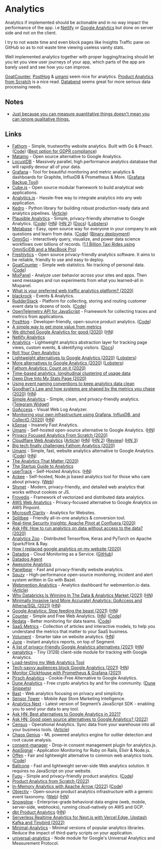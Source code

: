 # Analytics

Analytics if implemented should be actionable and in no way impact the performance of the app. i.e [Netlify](https://www.netlify.com/products/analytics/) or [Google Analytics](https://developers.google.com/tag-platform/tag-manager/server-side/intro) but done on server side and not on the client.

I try to not waste time and even block pages like Insights Traffic pane on GitHub so as to not waste time viewing useless vanity stats.

Well implemented analytics together with proper logging/tracing should let you let you view user journeys of your app, which parts of the app are barely used and see how you can improve.

[GoatCounter](https://www.goatcounter.com/), [PostHog](https://github.com/PostHog/posthog) & [umami](https://umami.is/) seem nice for analytics. [Product Analytics from Scratch](https://tmfarrell.github.io/writing/2022/04/26/product_analytics_from_scratch/) is a nice read. [Databend](https://github.com/datafuselabs/databend) seems great for more serious data processing needs.

## Notes

- [Just because you can measure quantitative things doesn't mean you can ignore qualitative things.](https://twitter.com/_kamlesh_/status/1451907162867847179)

## Links

- [Fathom](https://usefathom.com/) - Simple, trustworthy website analytics. Built with Go & Preact. ([Code](https://github.com/usefathom/fathom)) ([Best option for GDPR compliance](https://usefathom.com/features/eu-isolation))
- [Matamo](https://matomo.org/) - Open source alternative to Google Analytics.
- [LocustDB](https://github.com/cswinter/LocustDB) - Massively parallel, high performance analytics database that will rapidly devour all of your data.
- [Grafana](https://github.com/grafana/grafana) - Tool for beautiful monitoring and metric analytics & dashboards for Graphite, InfluxDB & Prometheus & More. ([Grafana Backup Tool](https://github.com/ysde/grafana-backup-tool))
- [Cube.js](https://github.com/statsbotco/cube.js) - Open source modular framework to build analytical web applications.
- [Analytics.js](https://github.com/segmentio/analytics.js) - Hassle-free way to integrate analytics into any web application.
- [Kedro](https://github.com/kedro-org/kedro) - Python library for building robust production-ready data and analytics pipelines. ([Article](https://medium.com/@QuantumBlack/introducing-kedro-the-open-source-library-for-production-ready-machine-learning-code-d1c6d26ce2cf))
- [Plausible Analytics](https://plausible.io/) - Simple, privacy-friendly alternative to Google Analytics. ([Code](https://github.com/plausible/analytics)) ([HN](https://news.ycombinator.com/item?id=24696145)) ([HN 2](https://news.ycombinator.com/item?id=24868012)) ([Docs](https://docs.plausible.io/)) ([Lobsters](https://lobste.rs/s/xksjh5/plausible_analytics_self_hosted_privacy))
- [Metabase](https://www.metabase.com/) - Easy, open source way for everyone in your company to ask questions and learn from data. ([Code](https://github.com/metabase/metabase)) ([Binary deployment](https://github.com/metabase/metabase-deploy))
- [OmniSci](https://www.omnisci.com/) - Interactively query, visualize, and power data science workflows over billions of records. ([1.1 Billion Taxi Rides using OmniSciDB and a MacBook Pro](https://tech.marksblogg.com/omnisci-macos-macbookpro-mbp.html))
- [Freshlytics](https://github.com/sheshbabu/freshlytics) - Open source privacy-friendly analytics software. It aims to be reliable, friendly to use and easy to deploy.
- [GoatCounter](https://www.goatcounter.com/) - Simple web statistics. No tracking of personal data. ([Code](https://github.com/arp242/goatcounter))
- [MixPanel](https://mixpanel.com/) - Analyze user behavior across your sites and apps. Then send messages and run experiments from what you learned–all in Mixpanel.
- [What is your preferred web traffic analytics platform? (2020)](https://lobste.rs/s/gzkue1/what_is_your_preferred_web_traffic)
- [blackrock](https://github.com/rekki/blackrock) - Events & Analytics.
- [RudderStack](https://rudderstack.com/) - Platform for collecting, storing and routing customer event data to dozens of tools. ([Code](https://github.com/rudderlabs/rudder-server))
- [OpenTelemetry API for JavaScript](https://github.com/open-telemetry/opentelemetry-js) - Framework for collecting traces and metrics from applications.
- [PostHog](https://posthog.com/) - Developer-friendly, open-source product analytics. ([Code](https://github.com/PostHog/posthog))
- [A simple way to get more value from metrics](https://danluu.com/metrics-analytics/)
- [We ditched Google Analytics for good (2020)](https://missiveapp.com/blog/privacy-first-analytics) ([HN](https://news.ycombinator.com/item?id=23378524))
- [Netlify Analytics](https://www.netlify.com/products/analytics/)
- [Analytics](https://github.com/DavidWells/analytics) - Lightweight analytics abstraction layer for tracking page views, custom events, & identifying visitors. ([Docs](https://getanalytics.io/))
- [Roll Your Own Analytics](https://www.pcmaffey.com/roll-your-own-analytics)
- [Lightweight alternatives to Google Analytics (2020)](https://lwn.net/SubscriberLink/822568/b8f0709a45910e49/) ([Lobsters](https://lobste.rs/s/lvdj3w/lightweight_alternatives_google))
- [More alternatives to Google Analytics (2020)](https://lwn.net/SubscriberLink/824294/fe8f9331eca8b9ee/) ([Lobsters](https://lobste.rs/s/rwl3cp/more_alternatives_google_analytics))
- [Fathom Analytics: Count on it (2020)](https://brycewray.com/posts/2020/06/fathom-analytics-count-on-it/)
- [Time-based analytics, longitudinal clustering of usage data](http://www.feltpresence.com/analytics.html)
- [Deep Dive Into My Stats Page (2020)](https://sld.codes/articles/Deep-Dive-Into-My-Stats-Page)
- [Using event naming conventions to keep analytics data clean](https://davidwells.io/blog/clean-analytics)
- [Goodhart's Law and how systems are shaped by the metrics you chase (2020)](https://whyisthisinteresting.substack.com/p/why-is-this-interesting-the-goodharts) ([HN](https://news.ycombinator.com/item?id=23762526))
- [Simple Analytics](https://simpleanalytics.com/) - Simple, clean, and privacy-friendly analytics. ([Telegram Widget](https://github.com/simpleanalytics/chat))
- [GoAccess](https://goaccess.io/) - Visual Web Log Analyzer.
- [Monitoring your own infrastructure using Grafana, InfluxDB, and CollectD (2020)](https://serhack.me/articles/monitoring-infrastructure-grafana-influxdb-connectd/) ([HN](https://news.ycombinator.com/item?id=23906165))
- [kSense](https://ksense.io/) - Insanely Fast Analytics.
- [Umami](https://umami.is/) - Self-hosted open-source alternative to Google Analytics. ([HN](https://news.ycombinator.com/item?id=24198329))
- [Privacy Focused Analytics From Scratch (2020)](https://healeycodes.com/privacy-focused-analytics-from-scratch/)
- [Cloudflare Web Analytics](https://www.cloudflare.com/web-analytics/) ([Article](https://blog.cloudflare.com/free-privacy-first-analytics-for-a-better-web/)) ([HN](https://news.ycombinator.com/item?id=24627204)) ([HN 2](https://news.ycombinator.com/item?id=24628628)) ([Review](https://markosaric.com/cloudflare-analytics-review/)) ([HN 3](https://news.ycombinator.com/item?id=24846300))
- [Big tech finally challenges Fathom Analytics (2020)](https://usefathom.com/blog/big-tech-vs-fathom)
- [Umami](https://umami.is/) - Simple, fast, website analytics alternative to Google Analytics. ([Code](https://github.com/mikecao/umami)) ([HN](https://news.ycombinator.com/item?id=27181622))
- [The Analytics That Matter (2020)](https://css-tricks.com/the-analytics-that-matter/)
- [The Startup Guide to Analytics](https://windsor.io/guide)
- [userTrack](https://www.usertrack.net/) - Self-Hosted Analytics. ([HN](https://news.ycombinator.com/item?id=24746921))
- [Ackee](https://github.com/electerious/Ackee) - Self-hosted, Node.js based analytics tool for those who care about privacy. ([Web](https://ackee.electerious.com/))
- [Shynet](https://github.com/milesmcc/shynet/) - Modern, privacy-friendly, and detailed web analytics that works without cookies or JS.
- [Frovedis](https://github.com/frovedis/frovedis) - Framework of vectorized and distributed data analytics.
- [AWS Web Analytics](https://github.com/goatandsheep/aws-web-analytics) - Privacy-focused alternative to Google Analytics on AWS Pinpoint.
- [Microsoft Clarity](https://clarity.microsoft.com/) - Analytics for Websites.
- [Splitbee](https://splitbee.io/) - Friendly all-in-one analytics & conversion tool.
- [Real-time Security Insights: Apache Pinot at Confluera (2020)](https://medium.com/confluera-engineering/real-time-security-insights-apache-pinot-at-confluera-a6e5f401ff02)
- [Ask HN: How to run analytics on data without access to the data? (2020)](https://news.ycombinator.com/item?id=25429749)
- [Analytics Zoo](https://github.com/intel-analytics/analytics-zoo) - Distributed Tensorflow, Keras and PyTorch on Apache Spark/Flink & Ray.
- [How I replaced google analytics on my website (2020)](https://tnickel.de/2020/12/24/2020-12-How-I-replaced-google-analytics-on-my-website/)
- [Datadog](https://www.datadoghq.com/) - Cloud Monitoring as a Service. ([GitHub](https://github.com/DataDog))
- [Datadog Agent](https://github.com/DataDog/datadog-agent)
- [Awesome Analytics](https://github.com/onurakpolat/awesome-analytics)
- [Panelbear](https://panelbear.com/) - Fast and privacy-friendly website analytics.
- [Squzy](https://github.com/squzy/squzy) - High-performance open-source monitoring, incident and alert system written in Go with Bazel.
- [Webmention Analytics](https://github.com/maxboeck/webmention-analytics) - Analytics dashboard for webmention.io data. ([Article](https://mxb.dev/blog/webmention-analytics/))
- [Why Databricks Is Winning In The Data & Analytics Market (2021)](https://cloudnativeenterprise.substack.com/p/why-databricks-winning-market) ([HN](https://news.ycombinator.com/item?id=26135144))
- [Minimally Invasive (and More Accurate) Analytics: GoAccess and Athena/SQL (2021)](https://brandur.org/minimal-analytics) ([HN](https://news.ycombinator.com/item?id=26155361))
- [Google Analytics: Stop feeding the beast (2021)](https://casparwre.de/blog/stop-using-google-analytics/) ([HN](https://news.ycombinator.com/item?id=26263149))
- [Counter](https://counter.dev/) - Simple and Free Web Analytics. ([HN](https://news.ycombinator.com/item?id=26379569)) ([Code](https://github.com/ihucos/counter.dev))
- [Redata](https://www.redata.team/) - Better monitoring for data teams. ([Code](https://github.com/redata-team/redata))
- [SaaS Metrics](https://www.causal.app/saas-metrics) - Collection of articles and interactive models, to help you understand the metrics that matter to your SaaS business.
- [Volument](https://volument.com/) - Smarter take on website analytics. ([HN](https://news.ycombinator.com/item?id=27186249))
- [June](https://june.so/) - Instant analytics reports, on top of Segment.
- [A list of privacy-friendly Google Analytics alternatives (2021)](https://creativerly.com/google-analytics-alternatives/) ([HN](https://news.ycombinator.com/item?id=27604673))
- [ganalytics](https://github.com/lukeed/ganalytics) - Tiny (312B) client-side module for tracking with Google Analytics.
- [Load-testing my Web Analytics Tool](https://johnmathews.eu/load-testing-web-analytics-tool.html)
- [Tech-savvy audiences block Google Analytics (2021)](https://plausible.io/blog/google-analytics-adblockers-missing-data) ([HN](https://news.ycombinator.com/item?id=28365163))
- [Monitor ClickHouse with Prometheus & Grafana (2021)](https://tech.marksblogg.com/clickhouse-prometheus-grafana.html)
- [Pirsch Analytics](https://pirsch.io/) - Cookie-Free Alternative to Google Analytics.
- [Dune Analytics](https://dune.xyz/home) - Free crypto analytics by and for the community. ([Dune Snippets](https://github.com/sambacha/dune-snippets))
- [Bast](https://github.com/kooparse/bast) - Web analytics focusing on privacy and simplicity.
- [Sensor Tower](https://sensortower.com/) - Mobile App Store Marketing Intelligence.
- [Analytics Next](https://github.com/segmentio/analytics-next) - Latest version of Segment’s JavaScript SDK - enabling you to send your data to any tool.
- [Ask HN: Best alternatives to Google Analytics in 2021?](https://news.ycombinator.com/item?id=29662859)
- [Ask HN: Good open source alternatives to Google Analytics? (2022)](https://news.ycombinator.com/item?id=29888599)
- [Census](https://www.getcensus.com/) - Operational Analytics. Sync data from your warehouse into all your business tools. ([Article](https://blog.getcensus.com/series-b-the-future-of-operational-analytics/))
- [Chaos Genius](https://github.com/chaos-genius/chaos_genius) - ML powered analytics engine for outlier detection and root cause analysis.
- [consent-manager](https://github.com/segmentio/consent-manager) - Drop-in consent management plugin for analytics.js.
- [AppSignal](https://www.appsignal.com/) - Application Monitoring for Ruby on Rails, Elixir & Node.js.
- [Offen](https://www.offen.dev/) - Fair and lightweight alternative to common web analytics tools. ([Code](https://github.com/offen/offen))
- [Ballcone](https://github.com/dustalov/ballcone) - Fast and lightweight server-side Web analytics solution. It requires no JavaScript on your website.
- [Fugu](https://fugu.lol/) - Simple and privacy-friendly product analytics. ([Code](https://github.com/shafy/fugu))
- [Product Analytics from Scratch (2022)](https://tmfarrell.github.io/writing/2022/04/26/product_analytics_from_scratch/)
- [In-Memory Analytics with Apache Arrow (2022)](https://www.packtpub.com/product/in-memory-analytics-with-apache-arrow/9781801071031) ([Code](https://github.com/PacktPublishing/In-Memory-Analytics-with-Apache-Arrow-))
- [Objectiv](https://github.com/objectiv/objectiv-analytics) - Open-source product analytics infrastructure with a generic event taxonomy. ([Web](https://objectiv.io/)) ([HN](https://news.ycombinator.com/item?id=31432859))
- [Snowplow](https://github.com/snowplow/snowplow) - Enterprise-grade behavioral data engine (web, mobile, server-side, webhooks), running cloud-natively on AWS and GCP.
- [dbt Product Analytics](https://github.com/mjirv/dbt_product_analytics) ([HN](https://news.ycombinator.com/item?id=31877959))
- [Serverless Realtime Analytics for Next.js with Vercel Edge, Upstash Kafka and Tinybird (2022)](https://upstash.com/blog/kafka-tinybird-vercel-edge)
- [Minimal-Analytics](https://github.com/jahilldev/minimal-analytics) - Minimal versions of popular analytics libraries. Reduce the impact of third-party scripts on your application.
- [universal-analytics](https://github.com/peaksandpies/universal-analytics) - Node module for Google's Universal Analytics and Measurement Protocol.
